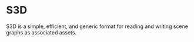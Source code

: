 # S3D

S3D is a simple, efficient, and generic format for reading and writing scene graphs as associated assets. 

